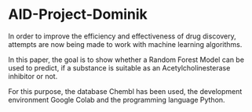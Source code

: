 # AID-Project-Dominik

In order to improve the efficiency and effectiveness of drug discovery, attempts are now being made to work with machine learning algorithms. 

In this paper, the goal is to show whether a Random Forest Model can be used to predict, if a substance is suitable as an Acetylcholinesterase inhibitor or not.

For this purpose, the database Chembl has been used, the development environment Google Colab and the programming language Python.
